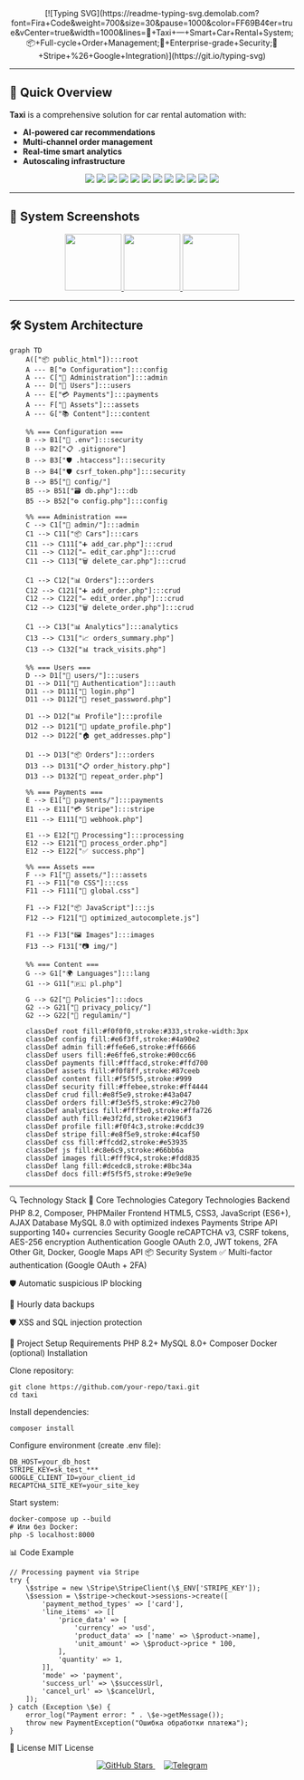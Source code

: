 <div align="center">
  [![Typing SVG](https://readme-typing-svg.demolab.com?font=Fira+Code&weight=700&size=30&pause=1000&color=FF69B4&center=true&vCenter=true&width=1000&lines=🚖+Taxi+—+Smart+Car+Rental+System;📦+Full-cycle+Order+Management;🔐+Enterprise-grade+Security;🚀+Stripe+%26+Google+Integration)](https://git.io/typing-svg)
</div>

---

## 🚀 Quick Overview
**Taxi** is a comprehensive solution for car rental automation with:
- **AI-powered car recommendations**
- **Multi-channel order management**
- **Real-time smart analytics**
- **Autoscaling infrastructure**

<p align="center">
  <img src="https://img.shields.io/badge/PHP-8.2-777BB4?logo=php&style=for-the-badge">
  <img src="https://img.shields.io/badge/CSS-3-1572B6?logo=css3&style=for-the-badge">
  <img src="https://img.shields.io/badge/JavaScript-ES6+-F7DF1E?logo=javascript&style=for-the-badge">
  <img src="https://img.shields.io/badge/HTML-5-E34F26?logo=html5&style=for-the-badge">
  <img src="https://img.shields.io/badge/Composer-PHP-885630?logo=composer&style=for-the-badge">
  <img src="https://img.shields.io/badge/Stripe-API-008CDD?logo=stripe&style=for-the-badge">
  <img src="https://img.shields.io/badge/MySQL-8.0-4479A1?logo=mysql&style=for-the-badge">
  <img src="https://img.shields.io/badge/PHPMailer-SMTP-FFE01B?logo=mailchimp&style=for-the-badge">
  <img src="https://img.shields.io/badge/Git-VersionControl-F05032?logo=git&style=for-the-badge">
  <img src="https://img.shields.io/badge/Google_OAuth-2.0-4285F4?logo=google&style=for-the-badge">
  <img src="https://img.shields.io/badge/CSRF_Protection-Security-FFD700?logo=shield&style=for-the-badge">
  <img src="https://img.shields.io/badge/Google_reCAPTCHA-v3-4285F4?logo=google&style=for-the-badge">
</p>

---

## 📸 System Screenshots

<div align="center">
  <a href="URL_TO_SCREENSHOT_1" target="_blank">
    <img src="URL_TO_SCREENSHOT_1" width="100">
  </a>
  <a href="URL_TO_SCREENSHOT_2" target="_blank">
    <img src="URL_TO_SCREENSHOT_2" width="100">
  </a>
  <a href="URL_TO_SCREENSHOT_3" target="_blank">
    <img src="URL_TO_SCREENSHOT_3" width="100">
  </a>
  <!-- Добавьте больше скриншотов по аналогии -->
</div>

---

## 🛠️ System Architecture

```mermaid
graph TD
    A(["📦 public_html"]):::root
    A --- B["⚙️ Configuration"]:::config
    A --- C["👑 Administration"]:::admin
    A --- D["👤 Users"]:::users
    A --- E["💳 Payments"]:::payments
    A --- F["🎨 Assets"]:::assets
    A --- G["📚 Content"]:::content

    %% === Configuration ===
    B --> B1["🔐 .env"]:::security
    B --> B2["📋 .gitignore"]
    B --> B3["🛡️ .htaccess"]:::security
    B --> B4["🛡️ csrf_token.php"]:::security
    B --> B5["📁 config/"]
    B5 --> B51["🗃️ db.php"]:::db
    B5 --> B52["⚙️ config.php"]:::config

    %% === Administration ===
    C --> C1["📁 admin/"]:::admin
    C1 --> C11["📦 Cars"]:::cars
    C11 --> C111["➕ add_car.php"]:::crud
    C11 --> C112["✏️ edit_car.php"]:::crud
    C11 --> C113["🗑️ delete_car.php"]:::crud

    C1 --> C12["📊 Orders"]:::orders
    C12 --> C121["➕ add_order.php"]:::crud
    C12 --> C122["✏️ edit_order.php"]:::crud
    C12 --> C123["🗑️ delete_order.php"]:::crud

    C1 --> C13["📊 Analytics"]:::analytics
    C13 --> C131["📈 orders_summary.php"]
    C13 --> C132["📊 track_visits.php"]

    %% === Users ===
    D --> D1["📁 users/"]:::users
    D1 --> D11["🔐 Authentication"]:::auth
    D11 --> D111["🔑 login.php"]
    D11 --> D112["🔄 reset_password.php"]

    D1 --> D12["📊 Profile"]:::profile
    D12 --> D121["📝 update_profile.php"]
    D12 --> D122["🏠 get_addresses.php"]

    D1 --> D13["📦 Orders"]:::orders
    D13 --> D131["📋 order_history.php"]
    D13 --> D132["🔄 repeat_order.php"]

    %% === Payments ===
    E --> E1["📁 payments/"]:::payments
    E1 --> E11["💳 Stripe"]:::stripe
    E11 --> E111["🔄 webhook.php"]

    E1 --> E12["🔄 Processing"]:::processing
    E12 --> E121["🔄 process_order.php"]
    E12 --> E122["✅ success.php"]

    %% === Assets ===
    F --> F1["🎨 assets/"]:::assets
    F1 --> F11["🌐 CSS"]:::css
    F11 --> F111["🎨 global.css"]

    F1 --> F12["📦 JavaScript"]:::js
    F12 --> F121["🚀 optimized_autocomplete.js"]

    F1 --> F13["🖼️ Images"]:::images
    F13 --> F131["📷 img/"]

    %% === Content ===
    G --> G1["🌍 Languages"]:::lang
    G1 --> G11["🇵🇱 pl.php"]

    G --> G2["📑 Policies"]:::docs
    G2 --> G21["📄 privacy_policy/"]
    G2 --> G22["📄 regulamin/"]

    classDef root fill:#f0f0f0,stroke:#333,stroke-width:3px
    classDef config fill:#e6f3ff,stroke:#4a90e2
    classDef admin fill:#ffe6e6,stroke:#ff6666
    classDef users fill:#e6ffe6,stroke:#00cc66
    classDef payments fill:#fffacd,stroke:#ffd700
    classDef assets fill:#f0f8ff,stroke:#87ceeb
    classDef content fill:#f5f5f5,stroke:#999
    classDef security fill:#ffebee,stroke:#ff4444
    classDef crud fill:#e8f5e9,stroke:#43a047
    classDef orders fill:#f3e5f5,stroke:#9c27b0
    classDef analytics fill:#fff3e0,stroke:#ffa726
    classDef auth fill:#e3f2fd,stroke:#2196f3
    classDef profile fill:#f0f4c3,stroke:#cddc39
    classDef stripe fill:#e8f5e9,stroke:#4caf50
    classDef css fill:#ffcdd2,stroke:#e53935
    classDef js fill:#c8e6c9,stroke:#66bb6a
    classDef images fill:#fff9c4,stroke:#fdd835
    classDef lang fill:#dcedc8,stroke:#8bc34a
    classDef docs fill:#f5f5f5,stroke:#9e9e9e

```
---
🔍 Technology Stack
🌟 Core Technologies
Category	Technologies
Backend	PHP 8.2, Composer, PHPMailer
Frontend	HTML5, CSS3, JavaScript (ES6+), AJAX
Database	MySQL 8.0 with optimized indexes
Payments	Stripe API supporting 140+ currencies
Security	Google reCAPTCHA v3, CSRF tokens, AES-256 encryption
Authentication	Google OAuth 2.0, JWT tokens, 2FA
Other	Git, Docker, Google Maps API
📦 Security System
✅ Multi-factor authentication (Google OAuth + 2FA)

🛡️ Automatic suspicious IP blocking

🔄 Hourly data backups

🛡️ XSS and SQL injection protection

🚀 Project Setup
Requirements
PHP 8.2+
MySQL 8.0+
Composer
Docker (optional)
Installation

Clone repository:

```
git clone https://github.com/your-repo/taxi.git
cd taxi
```

Install dependencies:

```
composer install

```

Configure environment (create .env file):
```
DB_HOST=your_db_host
STRIPE_KEY=sk_test_***
GOOGLE_CLIENT_ID=your_client_id
RECAPTCHA_SITE_KEY=your_site_key

```

Start system:
```
docker-compose up --build
# Или без Docker:
php -S localhost:8000

```
📊 Code Example
```
// Processing payment via Stripe
try {
    \$stripe = new \Stripe\StripeClient(\$_ENV['STRIPE_KEY']);
    \$session = \$stripe->checkout->sessions->create([
        'payment_method_types' => ['card'],
        'line_items' => [[
            'price_data' => [
                'currency' => 'usd',
                'product_data' => ['name' => \$product->name],
                'unit_amount' => \$product->price * 100,
            ],
            'quantity' => 1,
        ]],
        'mode' => 'payment',
        'success_url' => \$successUrl,
        'cancel_url' => \$cancelUrl,
    ]);
} catch (Exception \$e) {
    error_log("Payment error: " . \$e->getMessage());
    throw new PaymentException("Ошибка обработки платежа");
}

```

📄 License
MIT License

<div align="center"> <a href="https://github.com/your-repo/taxi/stargazers"> <img src="https://img.shields.io/github/stars/your-repo/taxi?style=for-the-badge&logo=github&color=blue" alt="GitHub Stars"> </a> <a href="https://t.me/your_contact" style="margin-left: 15px"> <img src="https://img.shields.io/badge/Telegram-Contact-blue?style=for-the-badge&logo=telegram" alt="Telegram"> </a> </div> 
